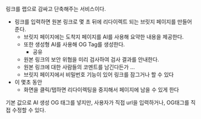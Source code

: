 링크를 랩으로 감싸고 단축해주는 서비스이다.

- 링크를 입력하면 원본 링크로 몇 초 뒤에 리다이렉트 되는 브릿지 페이지를 만들어 준다.
	- 브릿지 페이지에는 도착지 페이지를 AI를 사용해 요약한 내용을 제공한다.
	- 또한 생성형 AI를 사용해 OG Tag를 생성한다.
		- 공유 
	- 원본 링크의 보안 위협을 미리 검사하여 검사 결과를 안내한다.
	- 원본 링크에 대한 사람들의 코멘트를 남긴다든가 ...
	- 브릿지 페이지에서 비밀번호 기능이 있어 링크를 잠그거나 할 수 있다
- 이 몇초 동안
	- 화면을 클릭/탭하면 리다이렉팅을 중지해서 페이지에 남을 수 있게 한다



기본 값으로 AI 생성 OG 태그를 넣지만, 사용자가 직접 url을 입력하거나, OG태그를 직접 수정할 수 있다.